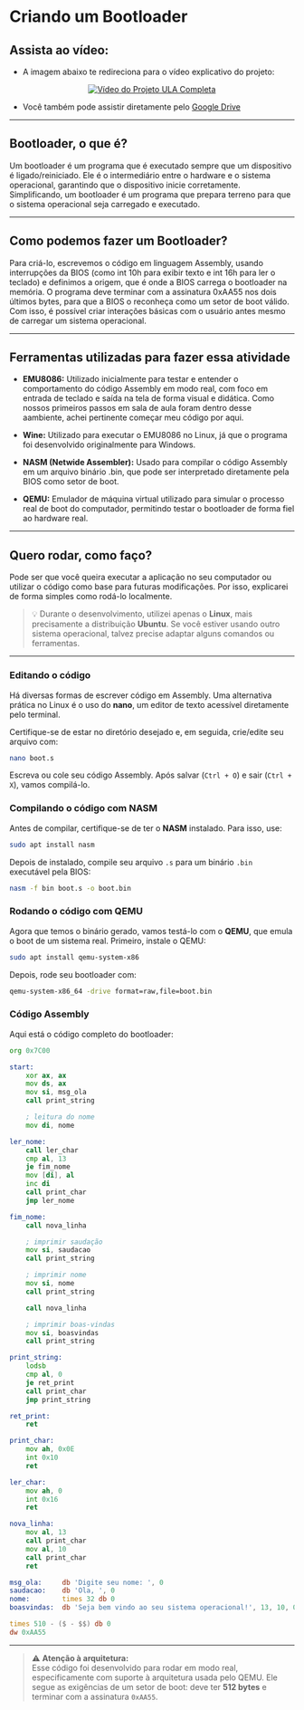 # Criando um Bootloader

## Assista ao vídeo:
- A imagem abaixo te redireciona para o vídeo explicativo do projeto:
<div align="center">
  <a href="https://youtu.be/1XoEUl4qwGY">
    <img src="https://files.tecnoblog.net/wp-content/uploads/2025/05/Capa-TBR-Bootloader-1060x596.png" alt="Vídeo do Projeto ULA Completa">
  </a>
</div>

- Você também pode assistir diretamente pelo [Google Drive](https://drive.google.com/file/d/1fOXH1N4PeIdMA2rLtqMHsjb19KXiw6pG/view?usp=sharing)

---

## Bootloader, o que é? 
Um bootloader é um programa que é executado sempre que um dispositivo é ligado/reiniciado. Ele é o intermediário entre o hardware e o sistema operacional, garantindo que o dispositivo inicie corretamente. Simplificando, um bootloader é um programa que prepara terreno para que o sistema operacional seja carregado e executado. 

---

## Como podemos fazer um Bootloader?
Para criá-lo, escrevemos o código em linguagem Assembly, usando interrupções da BIOS (como int 10h para exibir texto e int 16h para ler o teclado) e definimos a origem, que é onde a BIOS carrega o bootloader na memória. O programa deve terminar com a assinatura 0xAA55 nos dois últimos bytes, para que a BIOS o reconheça como um setor de boot válido. Com isso, é possível criar interações básicas com o usuário antes mesmo de carregar um sistema operacional.

--- 

## Ferramentas utilizadas para fazer essa atividade
- **EMU8086:** Utilizado inicialmente para testar e entender o comportamento do código Assembly em modo real, com foco em entrada de teclado e saída na tela de forma visual e didática. Como nossos primeiros passos em sala de aula foram dentro desse aambiente,  achei pertinente começar meu código por aqui.

- **Wine:** Utilizado para executar o EMU8086 no Linux, já que o programa foi desenvolvido originalmente para Windows.

- **NASM (Netwide Assembler):** Usado para compilar o código Assembly em um arquivo binário .bin, que pode ser interpretado diretamente pela BIOS como setor de boot.

- **QEMU:** Emulador de máquina virtual utilizado para simular o processo real de boot do computador, permitindo testar o bootloader de forma fiel ao hardware real.

---

## Quero rodar, como faço?
Pode ser que você queira executar a aplicação no seu computador ou utilizar o código como base para futuras modificações. Por isso, explicarei de forma simples como rodá-lo localmente.

> 💡 Durante o desenvolvimento, utilizei apenas o **Linux**, mais precisamente a distribuição **Ubuntu**. Se você estiver usando outro sistema operacional, talvez precise adaptar alguns comandos ou ferramentas.

---

### Editando o código
Há diversas formas de escrever código em Assembly. Uma alternativa prática no Linux é o uso do **nano**, um editor de texto acessível diretamente pelo terminal.

Certifique-se de estar no diretório desejado e, em seguida, crie/edite seu arquivo com:

```bash
nano boot.s
```

Escreva ou cole seu código Assembly. Após salvar (`Ctrl + O`) e sair (`Ctrl + X`), vamos compilá-lo.

### Compilando o código com NASM
Antes de compilar, certifique-se de ter o **NASM** instalado. Para isso, use:
```bash
sudo apt install nasm
```

Depois de instalado, compile seu arquivo `.s` para um binário `.bin` executável pela BIOS:
```bash
nasm -f bin boot.s -o boot.bin
```

### Rodando o código com QEMU
Agora que temos o binário gerado, vamos testá-lo com o **QEMU**, que emula o boot de um sistema real. Primeiro, instale o QEMU:
```bash
sudo apt install qemu-system-x86
```

Depois, rode seu bootloader com:
```bash
qemu-system-x86_64 -drive format=raw,file=boot.bin
```

### Código Assembly

Aqui está o código completo do bootloader:

```asm
org 0x7C00

start:
    xor ax, ax
    mov ds, ax
    mov si, msg_ola
    call print_string

    ; leitura do nome
    mov di, nome

ler_nome:
    call ler_char
    cmp al, 13
    je fim_nome
    mov [di], al
    inc di
    call print_char
    jmp ler_nome

fim_nome:
    call nova_linha

    ; imprimir saudação
    mov si, saudacao
    call print_string

    ; imprimir nome
    mov si, nome
    call print_string

    call nova_linha

    ; imprimir boas-vindas
    mov si, boasvindas
    call print_string

print_string:
    lodsb
    cmp al, 0
    je ret_print
    call print_char
    jmp print_string

ret_print:
    ret

print_char:
    mov ah, 0x0E
    int 0x10
    ret

ler_char:
    mov ah, 0
    int 0x16
    ret

nova_linha:
    mov al, 13
    call print_char
    mov al, 10
    call print_char
    ret

msg_ola:     db 'Digite seu nome: ', 0
saudacao:    db 'Ola, ', 0
nome:        times 32 db 0
boasvindas:  db 'Seja bem vindo ao seu sistema operacional!', 13, 10, 0

times 510 - ($ - $$) db 0
dw 0xAA55
```

---

> ⚠️ **Atenção à arquitetura:**  
Esse código foi desenvolvido para rodar em modo real, especificamente com suporte à arquitetura usada pelo QEMU. Ele segue as exigências de um setor de boot: deve ter **512 bytes** e terminar com a assinatura `0xAA55`.

